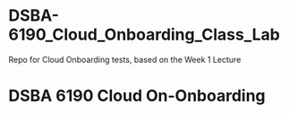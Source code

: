 # DSBA-6190_Cloud_Onboarding_Class_Lab
Repo for Cloud Onboarding tests, based on the Week 1 Lecture
# DSBA 6190 Cloud On-Onboarding
